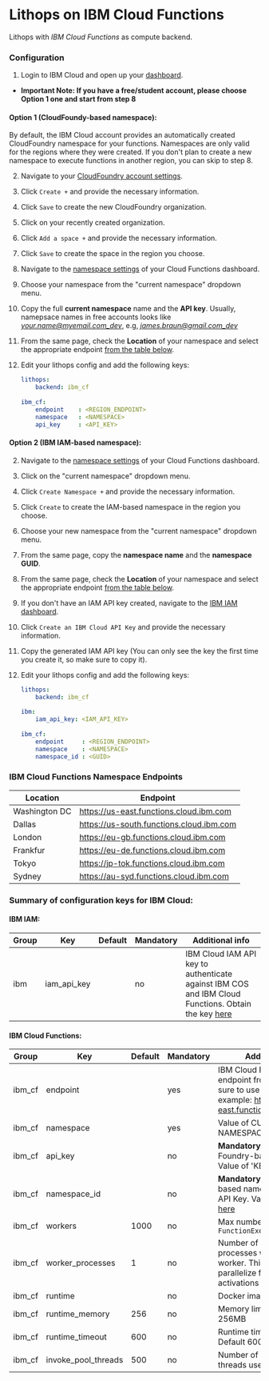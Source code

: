 # Lithops on IBM Cloud Functions

Lithops with *IBM Cloud Functions* as compute backend.

### Configuration

1. Login to IBM Cloud and open up your [dashboard](https://cloud.ibm.com/).

- **Important Note: If you have a free/student account, please choose Option 1 one and start from step 8**
 
#### Option 1 (CloudFoundy-based namespace):

By default, the IBM Cloud account provides an automatically created CloudFoundry namespace for your functions. Namespaces are only valid for the regions where they were created. If you don't plan to create a new namespace to execute functions in another region, you can skip to step 8.

2. Navigate to your [CloudFoundry account settings](https://cloud.ibm.com/account/cloud-foundry).

3. Click `Create +` and provide the necessary information.

4. Click `Save` to create the new CloudFoundry organization.

5. Click on your recently created organization.

6. Click `Add a space +` and provide the necessary information.

7. Click `Save` to create the space in the region you choose.

8. Navigate to the [namespace settings](https://cloud.ibm.com/functions/namespace-settings) of your Cloud Functions dashboard.

9. Choose your namespace from the "current namespace" dropdown menu. 

10. Copy the full **current namespace** name and the **API key**. Usually, namepsace names in free accounts looks like *your.name@myemail.com_dev*, e.g, *james.braun@gmail.com_dev*

11. From the same page, check the **Location** of your namespace and select the appropriate endpoint [from the table below](#ibm-cloud-functions-namespace-endpoints).

12. Edit your lithops config and add the following keys:

    ```yaml
    lithops:
        backend: ibm_cf
       
    ibm_cf:
        endpoint    : <REGION_ENDPOINT>
        namespace   : <NAMESPACE>
        api_key     : <API_KEY>
    ```


#### Option 2 (IBM IAM-based namespace):

2. Navigate to the [namespace settings](https://cloud.ibm.com/functions/namespace-settings) of your Cloud Functions dashboard.

3. Click on the "current namespace" dropdown menu.

4. Click `Create Namespace +` and provide the necessary information.

5. Click `Create` to create the IAM-based namespace in the region you choose.

6. Choose your new namespace from the "current namespace" dropdown menu.

7. From the same page, copy the **namespace name** and the **namespace GUID**.

8. From the same page, check the **Location** of your namespace and select the appropriate endpoint [from the table below](#ibm-cloud-functions-namespace-endpoints).

9. If you don't have an IAM API key created, navigate to the [IBM IAM dashboard](https://cloud.ibm.com/iam/apikeys).

10. Click `Create an IBM Cloud API Key` and provide the necessary information.

11. Copy the generated IAM API key (You can only see the key the first time you create it, so make sure to copy it).

12. Edit your lithops config and add the following keys:

    ```yaml
    lithops:
        backend: ibm_cf
        
    ibm:
        iam_api_key: <IAM_API_KEY>
       
    ibm_cf:
        endpoint     : <REGION_ENDPOINT>
        namespace    : <NAMESPACE>
        namespace_id : <GUID>
    ```
    
### IBM Cloud Functions Namespace Endpoints

|Location| Endpoint|
|---|---|
|Washington DC | https://us-east.functions.cloud.ibm.com |
|Dallas | https://us-south.functions.cloud.ibm.com |
|London | https://eu-gb.functions.cloud.ibm.com |
|Frankfur | https://eu-de.functions.cloud.ibm.com |
|Tokyo | https://jp-tok.functions.cloud.ibm.com |
|Sydney | https://au-syd.functions.cloud.ibm.com |

    
### Summary of configuration keys for IBM Cloud:

#### IBM IAM:

|Group|Key|Default|Mandatory|Additional info|
|---|---|---|---|---|
|ibm | iam_api_key | |no | IBM Cloud IAM API key to authenticate against IBM COS and IBM Cloud Functions. Obtain the key [here](https://cloud.ibm.com/iam/apikeys) |

#### IBM Cloud Functions:

|Group|Key|Default|Mandatory|Additional info|
|---|---|---|---|---|
|ibm_cf| endpoint | |yes | IBM Cloud Functions endpoint from [here](https://cloud.ibm.com/docs/openwhisk?topic=cloud-functions-cloudfunctions_regions#cloud-functions-endpoints). Make sure to use https:// prefix, for example: https://us-east.functions.cloud.ibm.com |
|ibm_cf| namespace | |yes | Value of CURRENT NAMESPACE from [here](https://cloud.ibm.com/functions/namespace-settings) |
|ibm_cf| api_key |  | no | **Mandatory** if using Cloud Foundry-based namespace. Value of 'KEY' from [here](https://cloud.ibm.com/functions/namespace-settings)|
|ibm_cf| namespace_id |  |no | **Mandatory** if using IAM-based namespace with IAM API Key. Value of 'GUID' from [here](https://cloud.ibm.com/functions/namespace-settings)|
|ibm_cf | workers | 1000 | no | Max number of workers per `FunctionExecutor()`|
|ibm_cf | worker_processes | 1 | no | Number of Lithops processes within a given worker. This can be used to parallelize function activations within a worker |
|ibm_cf| runtime |  |no | Docker image name.|
|ibm_cf | runtime_memory | 256 |no | Memory limit in MB. Default 256MB |
|ibm_cf | runtime_timeout | 600 |no | Runtime timeout in seconds. Default 600 seconds |
|ibm_cf | invoke_pool_threads | 500 |no | Number of concurrent threads used for invocation |
